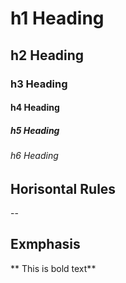 # h1 Heading
## h2 Heading
### h3 Heading
#### h4 Heading
##### h5 Heading
###### h6 Heading


## Horisontal Rules

--

## Exmphasis

** This is bold text**
